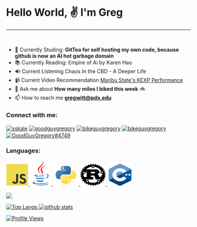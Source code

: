 <h1 align="left">Hello World, ✌ I'm Greg</h1>
<hr>

&nbsp;
&nbsp;
- 📓 Currently Studing: **GitTea for self hosting my own code, because github is now an AI hot garbage domain**
- 📚 Currently Reading: Empire of Ai by Karen Hao
- 🔊 Current Listening Chaos In the CBD - A Deeper Life
- 📹 Current Video Recommendation [Maribu State's KEXP Performance](https://www.youtube.com/watch?v=m3h7POxkpAI&list=RDm3h7POxkpAI&start_radio=1)
- 💬 Ask me about **How many miles I biked this week** 🚲
- 📫 How to reach me **gregwitt@pdx.edu**

<p align="left">
<h3 align="left">Connect with me:</h3>
<a href="https://www.codewars.com/users/GoodGuyGregory" target="blank"><img align="center" src="https://cdn.jsdelivr.net/npm/simple-icons@3.0.1/icons/codewars.svg" alt="sskale" height="35" width="35" /></a>
<a href="https://www.leetcode.com/goodguygregory" target="blank"><img align="center" src="https://cdn.jsdelivr.net/npm/simple-icons@3.0.1/icons/leetcode.svg" alt="goodguygregory" height="35" width="35" /></a>
<a href="https://www.instagram.com/bikeguygregory/" target="blank"><img align="center" src="https://cdn.jsdelivr.net/npm/simple-icons@3.0.1/icons/instagram.svg" alt="bikeguygregory" height="35" width="35" /></a>
<a href="https://open.spotify.com/user/1269693776?si=Zevz2sKBT9-0XkrTaDbXFw" target="blank"><img align="center" src="https://cdn.jsdelivr.net/npm/simple-icons@3.0.1/icons/spotify.svg" alt="bikeguygregory" height="35" width="35" /></a>
<a href="https://discord.gg/yBYhtf5w" target="blank"><img align="center" src="https://cdn.jsdelivr.net/npm/simple-icons@3.0.1/icons/discord.svg" alt="GoodGuyGregory#4749" height="35" width="35" /></a>


</p>

<h3 align="left">Languages:</h3>
<p align="left"><a href="https://www.javascript.com/" target="_blank"> <img src="https://raw.githubusercontent.com/devicons/devicon/master/icons/javascript/javascript-original.svg" alt="javascript" width="60" height="60"/>
<a href="https://www.java.com" target="_blank"> <img src="https://raw.githubusercontent.com/devicons/devicon/master/icons/java/java-original.svg" alt="java" width="60" height="70"/><a href="https://www.python.org" target="_blank"> <img src="https://raw.githubusercontent.com/devicons/devicon/master/icons/python/python-original.svg" alt="python" width="70" height="60"/> </a> <a href="https://rust-lang.org" target="_blank"><img src="https://github.com/devicons/devicon/blob/master/icons/rust/rust-original.svg" alt="rust lang" width="70" height="60"></a><a href="https://www.cplusplus.com/" target="_blank"> <img src="https://raw.githubusercontent.com/devicons/devicon/master/icons/cplusplus/cplusplus-original.svg" alt="cplusplus" width="70" height="60"/> 
</p>

<p><img align="center" src="https://www.codewars.com/users/GoodGuyGregory/badges/large" /> </p>

![Top Langs](https://github-readme-stats.vercel.app/api/top-langs/?username=GoodGuyGregory&layout=compact) 
<img src="https://github-readme-stats.vercel.app/api?username=GoodGuyGregory&show_icons=true&theme=cobalt" alt="github stats" width="45%"/>

![Profile Views](https://komarev.com/ghpvc/?username=GoodGuyGregory)

<br>


<!--
**GoodGuyGregory/GoodGuyGregory** is a ✨ _special_ ✨ repository because its `README.md` (this file) appears on your GitHub profile.

Here are some ideas to get you started:

- 🔭 I’m currently working on ... **Harvest Tychoon 
- 🌱 I’m currently learning ... **MEAN Stack**
- 👯 I’m looking to collaborate on ... **Code_Wars Katas**
- 🤔 I’m looking for help with ... **GO Lang**
- 💬 Ask me about ... **How Many Miles I biked this week** :rocket:
- 📫 How to reach me: ... **greg.witt625@gmail.com**

- ⚡ Fun fact: ...



-->

